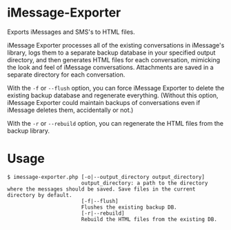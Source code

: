 iMessage-Exporter
=================
Exports iMessages and SMS's to HTML files.

iMessage Exporter processes all of the existing conversations in iMessage's library, logs them to a separate backup database in your specified output directory, and then generates HTML files for each conversation, mimicking the look and feel of iMessage conversations. Attachments are saved in a separate directory for each conversation.

With the `-f` or `--flush` option, you can force iMessage Exporter to delete the existing backup database and regenerate everything. (Without this option, iMessage Exporter could maintain backups of conversations even if iMessage deletes them, accidentally or not.) 

With the `-r` or `--rebuild` option, you can regenerate the HTML files from the backup library.

Usage
=====
```
$ imessage-exporter.php [-o|--output_directory output_directory]
                        output_directory: a path to the directory where the messages should be saved. Save files in the current directory by default.
                        [-f|--flush]
                        Flushes the existing backup DB.
                        [-r|--rebuild]
                        Rebuild the HTML files from the existing DB.
```